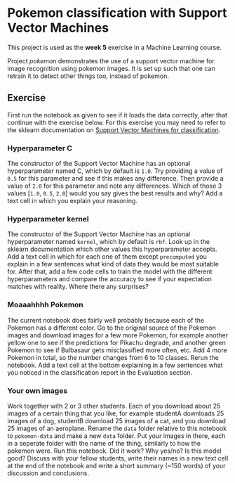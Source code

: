 # Pokemon classification with Support Vector Machines

This project is used as the **week 5** exercise in a Machine Learning course.

Project *pokemon* demonstrates the use of a support vector machine for image recognition using pokemon images. It is set up such that one can retrain it to detect other things too, instead of pokemon.

## Exercise

First run the notebook as given to see if it loads the data correctly, after that continue with the exercise below.
For this exercise you may need to refer to the sklearn documentation on [Support Vector Machines for classification](https://scikit-learn.org/stable/modules/generated/sklearn.svm.SVC.html).

### Hyperparameter C

The constructor of the Support Vector Machine has an optional hyperparameter named C, which by default is `1.0`. Try providing a value of `0.5` for this parameter and see if this makes any difference. Then provide a value of `2.0` for this parameter and note any differences. Which of those 3 values [`1.0`, `0.5`, `2.0`] would you say gives the best results and why? Add a text cell in which you explain your reasoning.

### Hyperparameter kernel

The constructor of the Support Vector Machine has an optional hyperparameter named `kernel`, which by default is `rbf`. Look up in the sklearn documentation which other values this hyperparameter accepts. Add a text cell in which for each one of them except `precomputed` you explain in a few sentences what kind of data they would be most suitable for. After that, add a few code cells to train the model with the different hyperparameters and compare the accuracy to see if your expectation matches with reality. Where there any surprises?
 
### Moaaahhhh Pokemon

The current notebook does fairly well probably because each of the Pokemon has a different color. Go to the original source of the Pokemon images and download images for a few more Pokemon, for example another yellow one to see if the predictions for Pikachu degrade, and another green Pokemon to see if Bulbasaur gets misclassified more often, etc. Add 4 more Pokemon in total, so the number changes from 6 to 10 classes. Rerun the notebook. Add a text cell at the bottom explaining in a few sentences what you noticed in the classification report in the Evaluation section.

### Your own images

Work together with 2 or 3 other students. Each of you download about 25 images of a certain thing that you like, for example studentA downloads 25 images of a dog, studentB download 25 images of a cat, and you download 25 images of an aeroplane. Rename the `data` folder relative to this notebook to `pokemon-data` and make a new `data` folder. Put your images in there, each in a seperate folder with the name of the thing, similarly to how the pokemon were. Run this notebook. Did it work? Why yes/no? Is this model good? Discuss with your fellow students, write their names in a new text cell at the end of the notebook and write a short summary (~150 words) of your discussion and conclusions.

